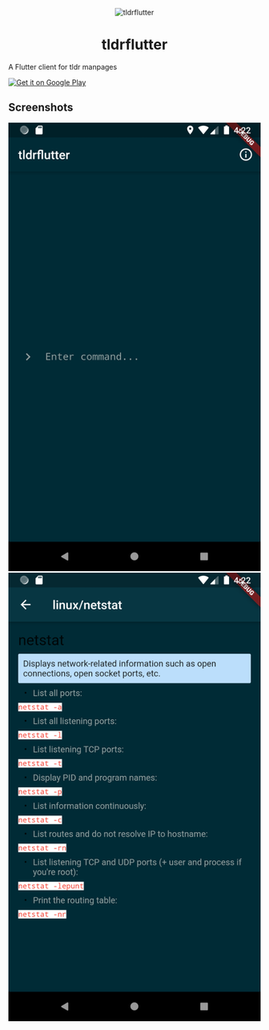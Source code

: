 <p align="center"><img src="assets/launcher/play-store-icon.png" alt="tldrflutter" width="100" height="100"></p>

<h1 align="center">tldrflutter</h1>

A Flutter client for tldr manpages

<a href="https://play.google.com/store/apps/details?id=de.philcoffeejunkie.tldrflutter" target="_blank"><img src="https://play.google.com/intl/en_us/badges/images/generic/en-play-badge.png" alt="Get it on Google Play" height="80"/></a>


## Screenshots

![](screenshots/Screenshot_1606576927.png?raw=true)
![](screenshots/Screenshot_1606576967.png?raw=true)

